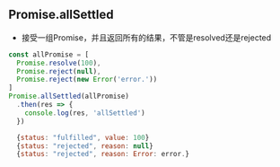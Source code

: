 ## Promise.allSettled
* 接受一组Promise，并且返回所有的结果，不管是resolved还是rejected

```js
const allPromise = [
  Promise.resolve(100),
  Promise.reject(null),
  Promise.reject(new Error('error.'))
]
Promise.allSettled(allPromise)
  .then(res => {
    console.log(res, 'allSettled')
  })

  {status: "fulfilled", value: 100}
  {status: "rejected", reason: null}
  {status: "rejected", reason: Error: error.}
```
